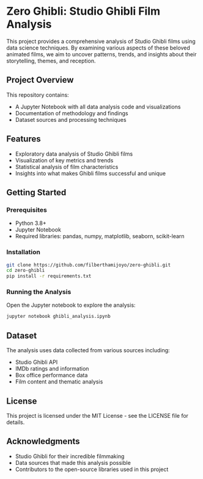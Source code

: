 # Zero Ghibli: Studio Ghibli Film Analysis

This project provides a comprehensive analysis of Studio Ghibli films using data science techniques. By examining various aspects of these beloved animated films, we aim to uncover patterns, trends, and insights about their storytelling, themes, and reception.

## Project Overview

This repository contains:

- A Jupyter Notebook with all data analysis code and visualizations
- Documentation of methodology and findings
- Dataset sources and processing techniques

## Features

- Exploratory data analysis of Studio Ghibli films
- Visualization of key metrics and trends
- Statistical analysis of film characteristics
- Insights into what makes Ghibli films successful and unique

## Getting Started

### Prerequisites

- Python 3.8+
- Jupyter Notebook
- Required libraries: pandas, numpy, matplotlib, seaborn, scikit-learn

### Installation

```bash
git clone https://github.com/filberthamijoyo/zero-ghibli.git
cd zero-ghibli
pip install -r requirements.txt
```

### Running the Analysis

Open the Jupyter notebook to explore the analysis:

```bash
jupyter notebook ghibli_analysis.ipynb
```

## Dataset

The analysis uses data collected from various sources including:
- Studio Ghibli API
- IMDb ratings and information
- Box office performance data
- Film content and thematic analysis

## License

This project is licensed under the MIT License - see the LICENSE file for details.

## Acknowledgments

- Studio Ghibli for their incredible filmmaking
- Data sources that made this analysis possible
- Contributors to the open-source libraries used in this project 